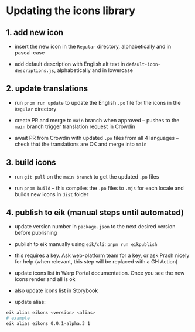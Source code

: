 # Updating the icons library

## 1. add new icon

- insert the new icon in the `Regular` directory, alphabetically and in pascal-case

- add default description with English alt text in `default-icon-descriptions.js`, alphabetically and in lowercase

## 2. update translations

- run `pnpm run update` to update the English `.po` file for the icons in the `Regular` directory

- create PR and merge to `main` branch when approved – pushes to the `main` branch trigger translation request in Crowdin

- await PR from Crowdin with updated `.po` files from all 4 languages – check that the translations are OK and merge into `main`

## 3. build icons

- run `git pull` on the `main branch` to get the updated `.po` files

- run `pnpm build` – this compiles the `.po` files to `.mjs` for each locale and builds new icons in `dist` folder


## 4. publish to eik (manual steps until automated)

- update version number in `package.json` to the next desired version before publishing

- publish to eik manually using `eik/cli`: `pnpm run eikpublish`

- this requires a key. Ask web-platform team for a key, or ask Prash nicely for help (when relevant, this step will be replaced with a GH Action)

- update icons list in Warp Portal documentation. Once you see the new icons render and all is ok

- also update icons list in Storybook

- update alias:

```bash
eik alias eikons <version> <alias>
# example
eik alias eikons 0.0.1-alpha.3 1
```
